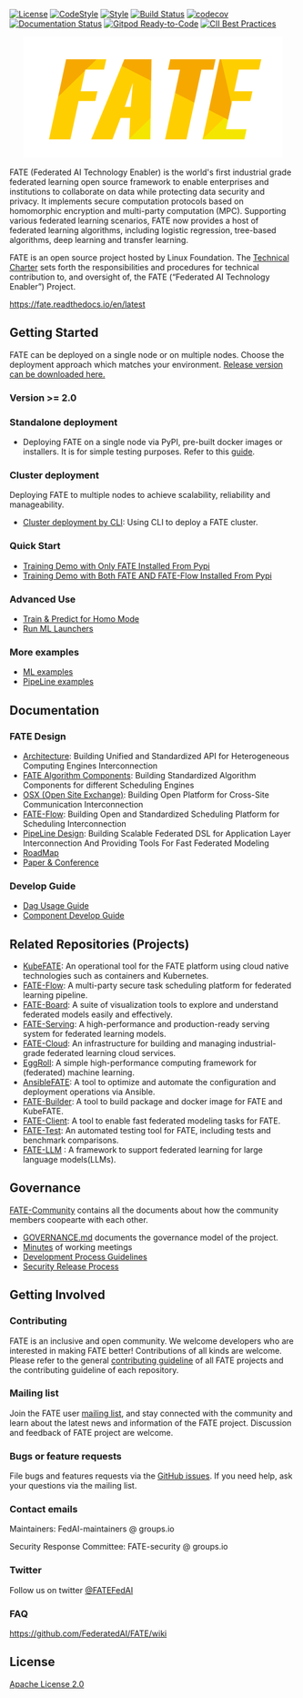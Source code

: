 [![License](https://img.shields.io/badge/License-Apache%202.0-blue.svg)](https://opensource.org/licenses/Apache-2.0) [![CodeStyle](https://img.shields.io/badge/Check%20Style-Google-brightgreen)](https://checkstyle.sourceforge.io/google_style.html) [![Style](https://img.shields.io/badge/Check%20Style-Black-black)](https://checkstyle.sourceforge.io/google_style.html) [![Build Status](https://travis-ci.org/FederatedAI/FATE.svg?branch=master)](https://travis-ci.org/FederatedAI/FATE)
[![codecov](https://codecov.io/gh/FederatedAI/FATE/branch/master/graph/badge.svg)](https://codecov.io/gh/FederatedAI/FATE)
[![Documentation Status](https://readthedocs.org/projects/fate/badge/?version=latest)](https://fate.readthedocs.io/en/latest/?badge=latest)
[![Gitpod Ready-to-Code](https://img.shields.io/badge/Gitpod-Ready--to--Code-blue?logo=gitpod)](https://gitpod.io/from-referrer/)
[![CII Best Practices](https://bestpractices.coreinfrastructure.org/projects/6308/badge)](https://bestpractices.coreinfrastructure.org/projects/6308)


<div align="center">
  <img src="./doc/images/FATE_logo.png">
</div>


FATE (Federated AI Technology Enabler) is the world's first industrial grade federated learning open source framework to enable enterprises and institutions to collaborate on data while protecting data security and privacy. 
It implements secure computation protocols based on homomorphic encryption and multi-party computation (MPC). 
Supporting various federated learning scenarios, FATE now provides a host of federated learning algorithms, including logistic regression, tree-based algorithms, deep learning and transfer learning.


FATE is an open source project hosted by Linux Foundation. The [Technical Charter](https://github.com/FederatedAI/FATE-Community/blob/master/FATE_Project_Technical_Charter.pdf) sets forth the responsibilities and procedures for technical contribution to, and oversight of, the FATE (“Federated AI Technology Enabler”) Project. 

<https://fate.readthedocs.io/en/latest>


## Getting Started
FATE can be deployed on a single node or on multiple nodes. Choose the deployment approach which matches your environment.
[Release version can be downloaded here.](https://github.com/FederatedAI/FATE/wiki/Download)


### Version >= 2.0
### Standalone deployment

- Deploying FATE on a single node via PyPI, pre-built docker images or installers. It is for simple testing purposes. Refer to this [guide](./deploy/standalone-deploy/).

### Cluster deployment
Deploying FATE to multiple nodes to achieve scalability, reliability and manageability.
- [Cluster deployment by CLI](./deploy/cluster-deploy): Using CLI to deploy a FATE cluster.

### Quick Start
- [Training Demo with Only FATE Installed From Pypi](doc/2.0/fate/ml)
- [Training Demo with Both FATE AND FATE-Flow Installed From Pypi](doc/2.0/fate/quick_start.md)

### Advanced Use
- [Train & Predict for Homo Mode](./doc/2.0/fate/homo_quick_start.md)
- [Run ML Launchers](./doc/README.md#run-ml-modulessince-v200)

### More examples
- [ML examples](examples/launchers)
- [PipeLine examples](examples/pipeline)

## Documentation

### FATE Design
- [Architecture](./doc/architecture/README.md): Building Unified and Standardized API for Heterogeneous Computing Engines Interconnection
- [FATE Algorithm Components](./doc/2.0/fate/components/README.md): Building Standardized Algorithm Components for different Scheduling Engines
- [OSX (Open Site Exchange)](./doc/2.0/osx/osx.md): Building Open Platform for Cross-Site Communication Interconnection
- [FATE-Flow](https://github.com/FederatedAI/FATE-Flow/blob/main/doc/fate_flow.md): Building Open and Standardized Scheduling Platform for Scheduling Interconnection 
- [PipeLine Design](https://github.com/FederatedAI/FATE-Client/blob/main/doc/pipeline.md): Building Scalable Federated DSL for Application Layer Interconnection And Providing Tools For Fast Federated Modeling
- [RoadMap](./doc/images/roadmap.png)
- [Paper & Conference](./doc/resources/README.md)

### Develop Guide
- [Dag Usage Guide](./doc/2.0/fate/dag.md)
- [Component Develop Guide](./doc/develop_guide/component_guide.md)  


## Related Repositories (Projects)
- [KubeFATE](https://github.com/FederatedAI/KubeFATE): An operational tool for the FATE platform using cloud native technologies such as containers and Kubernetes.
- [FATE-Flow](https://github.com/FederatedAI/FATE-Flow): A multi-party secure task scheduling platform for federated learning pipeline.
- [FATE-Board](https://github.com/FederatedAI/FATE-Board): A suite of visualization tools to explore and understand federated models easily and effectively.
- [FATE-Serving](https://github.com/FederatedAI/FATE-Serving): A high-performance and production-ready serving system for federated learning models.
- [FATE-Cloud](https://github.com/FederatedAI/FATE-Cloud): An infrastructure for building and managing industrial-grade federated learning cloud services.
- [EggRoll](https://github.com/WeBankFinTech/eggroll): A simple high-performance computing framework for (federated) machine learning.
- [AnsibleFATE](https://github.com/FederatedAI/AnsibleFATE): A tool to optimize and automate the configuration and deployment operations via Ansible.
- [FATE-Builder](https://github.com/FederatedAI/FATE-Builder): A tool to build package and docker image for FATE and KubeFATE.
- [FATE-Client](https://github.com/FederatedAI/FATE-Client): A tool to enable fast federated modeling tasks for FATE.
- [FATE-Test](https://github.com/FederatedAI/FATE-Test): An automated testing tool for FATE, including tests and benchmark comparisons.
- [FATE-LLM](https://github.com/FederatedAI/FATE-LLM/blob/main/README.md) : A framework to support federated learning for large language models(LLMs).

## Governance 

[FATE-Community](https://github.com/FederatedAI/FATE-Community) contains all the documents about how the community members coopearte with each other. 

- [GOVERNANCE.md](https://github.com/FederatedAI/FATE-Community/blob/master/GOVERNANCE.md) documents the governance model of the project. 
- [Minutes](https://github.com/FederatedAI/FATE-Community/blob/master/meeting-minutes) of working meetings
- [Development Process Guidelines](https://github.com/FederatedAI/FATE-Community/blob/master/FederatedAI_PROJECT_PROCESS_GUIDELINE.md) 
- [Security Release Process](https://github.com/FederatedAI/FATE-Community/blob/master/SECURITY.md) 


## Getting Involved

### Contributing
FATE is an inclusive and open community. We welcome developers who are interested in making FATE better! Contributions of all kinds are welcome. Please refer to the general [contributing guideline](https://github.com/FederatedAI/FATE-Community/blob/master/CONTRIBUTING.md) of all FATE projects and the contributing guideline of each repository.

### Mailing list 

Join the FATE user [mailing list](https://groups.io/g/Fate-FedAI), and stay connected with the community and learn about the latest news and information of the FATE project. Discussion and feedback of FATE project are welcome.


### Bugs or feature requests

File bugs and features requests via the [GitHub issues](https://github.com/FederatedAI/FATE/issues). If you need help, ask your questions via the mailing list.

### Contact emails

Maintainers: FedAI-maintainers @ groups.io

Security Response Committee: FATE-security @ groups.io

### Twitter

Follow us on twitter [@FATEFedAI](https://twitter.com/FateFedAI)

### FAQ
https://github.com/FederatedAI/FATE/wiki


## License
[Apache License 2.0](LICENSE)

